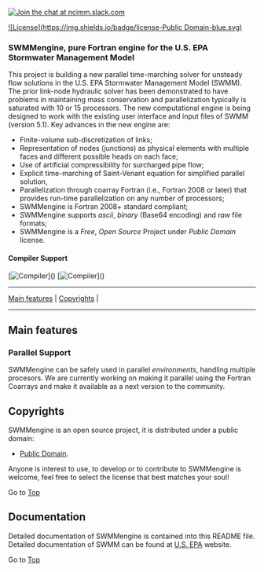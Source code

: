 <a name="top"></a>

[![Join the chat at ncimm.slack.com](https://img.shields.io/badge/slack-Join%20Chat-blue.svg)](https://ncimm.slack.com)

[![License](https://img.shields.io/badge/license-Public Domain-blue.svg)]()

### SWMMengine, pure Fortran engine for the U.S. EPA Stormwater Management Model


This project is building a new parallel time-marching solver for unsteady flow solutions in the U.S. EPA Stormwater Management Model (SWMM). The prior link-node hydraulic solver has been demonstrated to have problems in maintaining mass conservation and parallelization typically is saturated with 10 or 15 processors. The new computational engine is being designed to work with the existing user interface and input files of SWMM (version 5.1). Key advances in the new engine are: 

+ Finite-volume sub-discretization of links;
+ Representation of nodes (junctions) as physical elements with multiple faces and different possible heads on each face; 
+ Use of artificial compressibility for surcharged pipe flow; 
+ Explicit time-marching of Saint-Venant equation for simplified parallel solution,
+ Parallelization through coarray Fortran (i.e., Fortran 2008 or later) that provides run-time parallelization on any number of processors;
+ SWMMengine is Fortran 2008+ standard compliant;
+ SWMMengine supports _ascii_, _binary_ (Base64 encoding) and _raw_ file formats;
+ SWMMengine is a _Free_, _Open Source_ Project under _Public Domain_ license.

#### Compiler Support

[![Compiler](https://img.shields.io/badge/GNU-pass%20(v6.0.1+)-brightgreen.svg)]()
[![Compiler](https://img.shields.io/badge/Intel-pass%20(v16.x+)-brightgreen.svg)]()

---

[Main features](#main-features) | [Copyrights](#copyrights) |

---

## Main features

### Parallel Support

SWMMengine can be safely used in parallel *environments*, handling multiple procesors. We are currently working on making it parallel using the Fortran Coarrays and make it available as a next version to the community.

## Copyrights

SWMMengine is an open source project, it is distributed under a public domain:

+ [Public Domain](https://opensource.org/node/878).

Anyone is interest to use, to develop or to contribute to SWMMengine is welcome, feel free to select the license that best matches your soul!

Go to [Top](#top)

## Documentation

Detailed documentation of SWMMengine is contained into this README file. Detailed documentation of SWMM can be found at [U.S. EPA](https://www.epa.gov/water-research/storm-water-management-model-swmm) website.

Go to [Top](#top)
